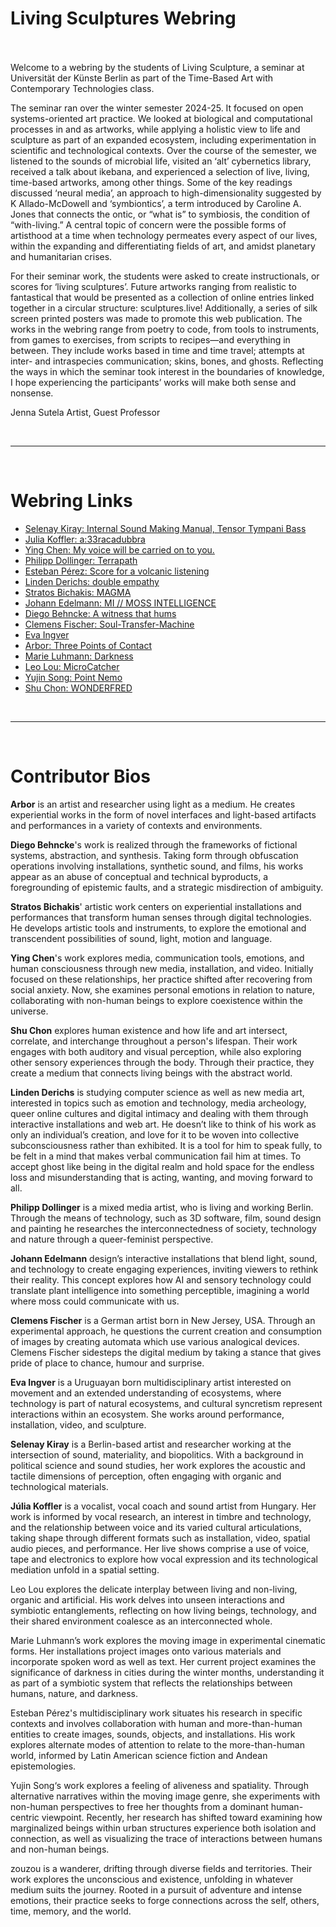Living Sculptures Webring<br/><br/>
===

Welcome to a webring by the students of Living Sculpture, a seminar at Universität der Künste Berlin as part of the Time-Based Art with Contemporary Technologies class.

The seminar ran over the winter semester 2024-25. It focused on open systems-oriented art practice. We looked at biological and computational processes in and as artworks, while applying a holistic view to life and sculpture as part of an expanded ecosystem, including experimentation in scientific and technological contexts. Over the course of the semester, we listened to the sounds of microbial life, visited an ‘alt’ cybernetics library, received a talk about ikebana, and experienced a selection of live, living, time-based artworks, among other things. Some of the key readings discussed ‘neural media’, an approach to high-dimensionality suggested by K Allado-McDowell and ‘symbiontics’, a term introduced by Caroline A. Jones that connects the ontic, or “what is” to symbiosis, the condition of “with-living.” A central topic of concern were the possible forms of artisthood at a time when technology permeates every aspect of our lives, within the expanding and differentiating fields of art, and amidst planetary and humanitarian crises.

For their seminar work, the students were asked to create instructionals, or scores for ‘living sculptures’. Future artworks ranging from realistic to fantastical that would be presented as a collection of online entries linked together in a circular structure: sculptures.live! Additionally, a series of silk screen printed posters was made to promote this web publication. The works in the webring range from poetry to code, from tools to instruments, from games to exercises, from scripts to recipes—and everything in between. They include works based in time and time travel; attempts at inter- and intraspecies communication; skins, bones, and ghosts. Reflecting the ways in which the seminar took interest in the boundaries of knowledge, I hope experiencing the participants’ works will make both sense and nonsense.

Jenna Sutela
Artist, Guest Professor 

<br/><hr/><br/>

# Webring Links

- [Selenay Kiray: Internal Sound Making Manual, Tensor Tympani Bass](https://seloseloselo1.github.io/Tensor-Tympani-Bass/)
- [Julia Koffler: a:33racadubbra](https://github.com/hoppjuliska/a-33racadubbra/blob/main/a33racadubbra.png?raw=true)
- [Ying Chen: My voice will be carried on to you.](https://drive.google.com/file/d/185ZPjEM7ubPtKeKoNQPrHSvfLB4UJRFT/view?usp=sharing)
- [Philipp Dollinger: Terrapath](https://zilion.xyz/terrapath.html)
- [Esteban Pérez: Score for a volcanic listening](https://drive.google.com/file/d/1_TPWO7Qr_8dfDxbF1qNfYqHTZib6he-T/view?usp=drive_link)
- [Linden Derichs: double empathy](https://double-empathy.neocities.org)
- [Stratos Bichakis: MAGMA](https://www.stratosbichakis.com/magma)
- [Johann Edelmann: MI // MOSS INTELLIGENCE ](https://edelmaan.github.io/mossi/)
- [Diego Behncke: A witness that hums](https://diegobehncke.works/a-witness-that-hums)
- [Clemens Fischer: Soul-Transfer-Machine](https://miro.com/app/board/uXjVLj5giUE=/)
- [Eva Ingver](https://evaingver.github.io/images/)
- [Arbor: Three Points of Contact](https://www.derrekchow.com/three-points-of-contact)
- [Marie Luhmann: Darkness](https://github.com/Marie00000/Experience-of-Darkness.git)
- [Leo Lou: MicroCatcher](https://leol0u.github.io/MicroCatcher-LL/)
- [Yujin Song: Point Nemo](https://files.catbox.moe/umxsr5.pdf)
- [Shu Chon: WONDERFRED](https://5ine-w.github.io/shuhu/WF205_e.pdf)
<!-- - [text](url) -->
<!-- ^^ add/update your link here in the same form: "- [text](url)" -->

<br/><hr/><br/>

# Contributor Bios

**Arbor** is an artist and researcher using light as a medium. He creates experiential works in the form of novel interfaces and light-based artifacts and performances in a variety of contexts and environments.

**Diego Behncke**'s work is realized through the frameworks of fictional systems, abstraction, and synthesis. Taking form through obfuscation operations involving installations, synthetic sound, and films, his works appear as an abuse of conceptual and technical byproducts, a foregrounding of epistemic faults, and a strategic misdirection of ambiguity.

**Stratos Bichakis**' artistic work centers on experiential installations and performances that transform human senses through digital technologies. He develops artistic tools and instruments, to explore the emotional and transcendent possibilities of sound, light, motion and language.

**Ying Chen**'s work explores media, communication tools, emotions, and human consciousness through new media, installation, and video. Initially focused on these relationships, her practice shifted after recovering from social anxiety. Now, she examines personal emotions in relation to nature, collaborating with non-human beings to explore coexistence within the universe.

**Shu Chon** explores human existence and how life and art intersect, correlate, and interchange throughout a person's lifespan. Their work engages with both auditory and visual perception, while also exploring other sensory experiences through the body. Through their practice, they create a medium that connects living beings with the abstract world.

**Linden Derichs** is studying computer science as well as new media art, interested in topics such as emotion and technology, media archeology, queer online cultures and digital intimacy and dealing with them through interactive installations and web art. He doesn’t like to think of his work as only an individual’s creation, and love for it to be woven into collective subconsciousness rather than exhibited. It is a tool for him to speak fully, to be felt in a mind that makes verbal communication fail him at times. To accept ghost like being in the digital realm and hold space for the endless loss and misunderstanding that is acting, wanting, and moving forward to all.

**Philipp Dollinger** is a mixed media artist, who is living and working Berlin. Through the means of technology, such as 3D software, film, sound design and painting he researches the interconnectedness of society, technology and nature through a queer-feminist perspective.

**Johann Edelmann** design’s interactive installations that blend light, sound, and technology to create engaging experiences, inviting viewers to rethink their reality. This concept explores how AI and sensory technology could translate plant intelligence into something perceptible, imagining a world where moss could communicate with us.

**Clemens Fischer** is a German artist born in New Jersey, USA. Through an experimental approach, he questions the current creation and consumption of images by creating automata which use various analogical devices. Clemens Fischer sidesteps the digital medium by taking a stance that gives pride of place to chance, humour and surprise.

**Eva Ingver** is a Uruguayan born multidisciplinary artist interested on movement and an extended understanding of ecosystems, where technology is part of natural ecosystems, and cultural syncretism represent interactions within an ecosystem. She works around performance, installation, video, and sculpture.

**Selenay Kiray** is a Berlin-based artist and researcher working at the intersection of sound, materiality, and biopolitics. With a background in political science and sound studies, her work explores the acoustic and tactile dimensions of perception, often engaging with organic and technological materials.

**Júlia Koffler** is a vocalist, vocal coach and sound artist from Hungary. Her work is informed by vocal research, an interest in timbre and technology, and the relationship between voice and its varied cultural articulations, taking shape through different formats such as installation, video, spatial audio pieces, and performance. Her live shows comprise a use of voice, tape and electronics to explore how vocal expression and its technological mediation unfold in a spatial setting.

Leo Lou explores the delicate interplay between living and non-living, organic and artificial. His work delves into unseen interactions and symbiotic entanglements, reflecting on how living beings, technology, and their shared environment coalesce as an interconnected whole.

Marie Luhmann’s work explores the moving image in experimental cinematic forms. Her installations project images onto various materials and incorporate spoken word as well as text. Her current project examines the significance of darkness in cities during the winter months, understanding it as part of a symbiotic system that reflects the relationships between humans, nature, and darkness.

Esteban Pérez's multidisciplinary work situates his research in specific contexts and involves collaboration with human and more-than-human entities to create images, sounds, objects, and installations. His work explores alternate modes of attention to relate to the more-than-human world, informed by Latin American science fiction and Andean epistemologies.

Yujin Song‘s work explores a feeling of aliveness and spatiality. Through alternative narratives within the moving image genre, she experiments with non-human perspectives to free her thoughts from a dominant human-centric viewpoint. Recently, her research has shifted toward examining how marginalized beings within urban structures experience both isolation and connection, as well as visualizing the trace of interactions between humans and non-human beings.

zouzou is a wanderer, drifting through diverse fields and territories. Their work explores the unconscious and existence, unfolding in whatever medium suits the journey. Rooted in a pursuit of adventure and intense emotions, their practice seeks to forge connections across the self,
others, time, memory, and the world.

